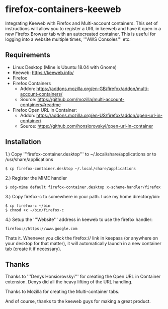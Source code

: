 # firefox-containers-keeweb
Integrating Keeweb with Firefox and Multi-account containers.  This set of instructions will allow you to register a URL in keeweb and have it open in a new Firefox Browser tab with an autocreated container.  This is useful for logging into a website multiple times, '''AWS Consoles''' etc.

## Requirements ##
- Linux Desktop (Mine is Ubuntu 18.04 with Gnome)
- Keeweb: https://keeweb.info/
- Firefox
- Firefox Containers 
     - Addon: https://addons.mozilla.org/en-GB/firefox/addon/multi-account-containers/
     - Source: https://github.com/mozilla/multi-account-containers#readme
- Firefox Open URL in Container: 
     - Addon: https://addons.mozilla.org/en-US/firefox/addon/open-url-in-container/
     - Source: https://github.com/honsiorovskyi/open-url-in-container
     
## Installation ##
1.) Copy '''firefox-container.desktop''' to ~/.local/share/applications or to /usr/share/applications
    
    $ cp firefox-container.desktop ~/.local/share/applications
    
2.) Register the MIME handler 
    
    $ xdg-mime default firefox-container.desktop x-scheme-handler/firefox
    
3.) Copy firefox-c to somewhere in your path.  I use my home directory/bin:
    
    $ cp firefox-c ~/bin
    $ chmod +x ~/bin/firefox-c
4.) Setup the '''Website''' address in keeweb to use the firefox handler:
    
    firefox://https://www.google.com
    
Thats it.  Whenever you click the firefox:// link in keepass (or anywhere on your desktop for that matter), it will automatically launch in a new container tab (create it if necessary).

## Thanks ##
Thanks to '''Denys Honsiorovskyi''' for creating the Open URL in Container extension. Denys did all the heavy lifting of the URL handling.

Thanks to Mozilla for creating the Multi-container tabs.

And of course, thanks to the keeweb guys for making a great product.
     

